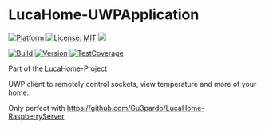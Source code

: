 # LucaHome-UWPApplication

[![Platform](https://img.shields.io/badge/platform-Windows10-blue.svg)](https://de.wikipedia.org/wiki/Microsoft_Windows_10)
[![License: MIT](https://img.shields.io/badge/License-MIT-blue.svg)](https://opensource.org/licenses/MIT)
<a target="_blank" href="https://www.paypal.me/GuepardoApps" title="Donate using PayPal"><img src="https://img.shields.io/badge/paypal-donate-blue.svg" /></a>

[![Build](https://img.shields.io/badge/build-WIP-yellow.svg)](https://github.com/Gu3pardo/LucaHome-UWPApplication)
[![Version](https://img.shields.io/badge/version-WIP-yellow.svg)](https://github.com/Gu3pardo/LucaHome-UWPApplication)
[![TestCoverage](https://img.shields.io/badge/testcoverage-less10percent-red.svg)](https://github.com/Gu3pardo/LucaHome-UWPApplication)

Part of the LucaHome-Project

UWP client to remotely control sockets, view temperature and more of your home.

Only perfect with https://github.com/Gu3pardo/LucaHome-RaspberryServer